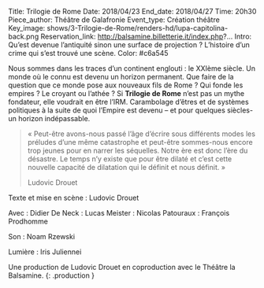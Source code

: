 Title: Trilogie de Rome
Date: 2018/04/23
End_date: 2018/04/27
Time: 20h30
Piece_author: Théâtre de Galafronie
Event_type: Création théâtre
Key_image: shows/3-Trilogie-de-Rome/renders-hd/lupa-capitolina-back.png
Reservation_link: http://balsamine.billetterie.it/index.php?...
Intro: Qu’est devenue l’antiquité sinon une surface de projection ? L’histoire d’un crime qui s’est trouvé une scène.
Color: #c6a545


Nous sommes dans les traces d’un continent englouti : le XXIème siècle. Un monde où le connu est devenu un horizon permanent. Que faire de la question que ce monde pose aux nouveaux fils de Rome ? Qui fonde les empires ? Le croyant ou l’athée ? Si **Trilogie de Rome** n’est pas un mythe fondateur, elle voudrait en être l’IRM. Carambolage d’êtres et de systèmes politiques à la suite de quoi l’Empire est devenu – et pour quelques siècles- un horizon indépassable.

> « Peut-être avons-nous passé l’âge d’écrire sous différents modes les préludes d’une même catastrophe et peut-être sommes-nous encore trop jeunes pour en narrer les séquelles. Notre ère est donc l’ère du désastre. Le temps n’y existe que pour être dilaté et c’est cette nouvelle capacité de dilatation qui le définit et nous définit. »
>
> <footer>Ludovic Drouet</footer>

Texte et mise en scène
:   Ludovic Drouet

Avec
:   Didier De Neck
:   Lucas Meister
:   Nicolas Patouraux
:   François Prodhomme

Son
:   Noam Rzewski

Lumière
:   Iris Juliennei

Une production de Ludovic Drouet en coproduction avec le Théâtre la Balsamine.
{: .production }
